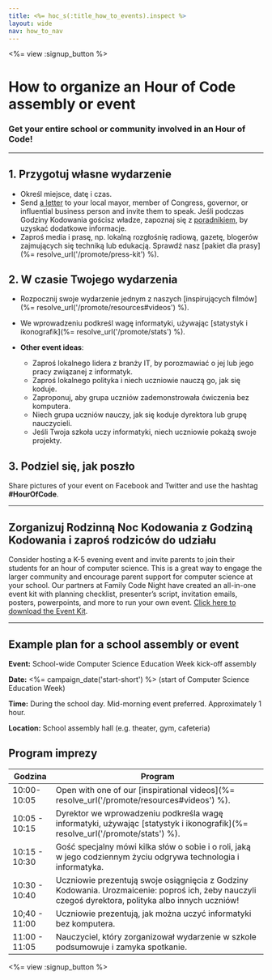```yaml
---
title: <%= hoc_s(:title_how_to_events).inspect %>
layout: wide
nav: how_to_nav
---
```

<%= view :signup_button %>

# How to organize an Hour of Code assembly or event

### Get your entire school or community involved in an Hour of Code!

* * *

## 1. Przygotuj własne wydarzenie

- Określ miejsce, datę i czas.
- Send [a letter](https://hourofcode.com/promote/resources#sample-emails) to your local mayor, member of Congress, governor, or influential business person and invite them to speak. Jeśli podczas Godziny Kodowania gościsz władze, zapoznaj się z [poradnikiem](%=localized_file('/files/elected-official.pdf')%), by uzyskać dodatkowe informacje.
- Zaproś media i prasę, np. lokalną rozgłośnię radiową, gazetę, blogerów zajmujących się techniką lub edukacją. Sprawdź nasz [pakiet dla prasy](%= resolve_url('/promote/press-kit') %).

## 2. W czasie Twojego wydarzenia

- Rozpocznij swoje wydarzenie jednym z naszych [inspirujących filmów](%= resolve_url('/promote/resources#videos') %).
- We wprowadzeniu podkreśl wagę informatyki, używając [statystyk i ikonografik](%= resolve_url('/promote/stats') %).   
      
    
- **Other event ideas**: 
    - Zaproś lokalnego lidera z branży IT, by porozmawiać o jej lub jego pracy związanej z informatyk.
    - Zaproś lokalnego polityka i niech uczniowie nauczą go, jak się koduje.
    - Zaproponuj, aby grupa uczniów zademonstrowała ćwiczenia bez komputera.
    - Niech grupa uczniów nauczy, jak się koduje dyrektora lub grupę nauczycieli.
    - Jeśli Twoja szkoła uczy informatyki, niech uczniowie pokażą swoje projekty.

## 3. Podziel się, jak poszło

Share pictures of your event on Facebook and Twitter and use the hashtag **#HourOfCode**.

* * *

## Zorganizuj Rodzinną Noc Kodowania z Godziną Kodowania i zaproś rodziców do udziału

Consider hosting a K-5 evening event and invite parents to join their students for an hour of computer science. This is a great way to engage the larger community and encourage parent support for computer science at your school. Our partners at Family Code Night have created an all-in-one event kit with planning checklist, presenter’s script, invitation emails, posters, powerpoints, and more to run your own event. [Click here to download the Event Kit](http://www.familycodenight.org/DownloadCodeDotOrg.html).

* * *

## Example plan for a school assembly or event

**Event:** School-wide Computer Science Education Week kick-off assembly

**Date:** <%= campaign_date('start-short') %> (start of Computer Science Education Week)

**Time:** During the school day. Mid-morning event preferred. Approximately 1 hour.

**Location:** School assembly hall (e.g. theater, gym, cafeteria)

## Program imprezy

| Godzina       | Program                                                                                                                                             |
| ------------- | --------------------------------------------------------------------------------------------------------------------------------------------------- |
| 10:00-10:05   | Open with one of our [inspirational videos](%= resolve_url('/promote/resources#videos') %).                                                         |
| 10:05 - 10:15 | Dyrektor we wprowadzeniu podkreśla wagę informatyki, używając [statystyk i ikonografik](%= resolve_url('/promote/stats') %).                        |
| 10:15 - 10:30 | Gość specjalny mówi kilka słów o sobie i o roli, jaką w jego codziennym życiu odgrywa technologia i informatyka.                                    |
| 10:30 - 10:40 | Uczniowie prezentują swoje osiągnięcia z Godziny Kodowania. Urozmaicenie: poproś ich, żeby nauczyli czegoś dyrektora, polityka albo innych uczniów! |
| 10;40 - 11:00 | Uczniowie prezentują, jak można uczyć informatyki bez komputera.                                                                                    |
| 11:00 - 11:05 | Nauczyciel, który zorganizował wydarzenie w szkole podsumowuje i zamyka spotkanie.                                                                  |

<%= view :signup_button %>